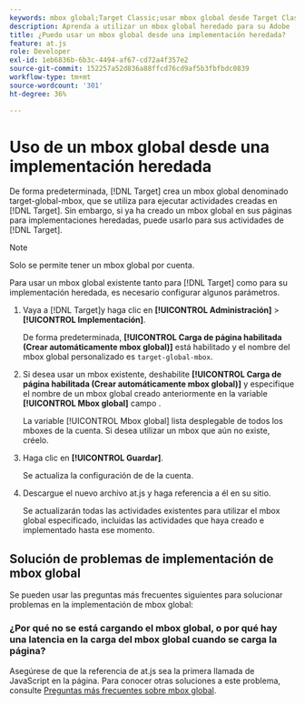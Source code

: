 ```yaml
---
keywords: mbox global;Target Classic;usar mbox global desde Target Classic
description: Aprenda a utilizar un mbox global heredado para su Adobe [!DNL Target] actividades si ya ha creado un mbox global en sus páginas para implementaciones heredadas.
title: ¿Puedo usar un mbox global desde una implementación heredada?
feature: at.js
role: Developer
exl-id: 1eb6836b-6b3c-4494-af67-cd72a4f357e2
source-git-commit: 152257a52d836a88ffcd76cd9af5b3fbfbdc0839
workflow-type: tm+mt
source-wordcount: '301'
ht-degree: 36%

---
```


# Uso de un mbox global desde una implementación heredada

De forma predeterminada, [!DNL Target] crea un mbox global denominado target-global-mbox, que se utiliza para ejecutar actividades creadas en [!DNL Target]. Sin embargo, si ya ha creado un mbox global en sus páginas para implementaciones heredadas, puede usarlo para sus actividades de [!DNL Target].

>[!NOTE]
>
>Solo se permite tener un mbox global por cuenta.

Para usar un mbox global existente tanto para [!DNL Target] como para su implementación heredada, es necesario configurar algunos parámetros.

1. Vaya a [!DNL Target]y haga clic en **[!UICONTROL Administración]** > **[!UICONTROL Implementación]**.

   De forma predeterminada, **[!UICONTROL Carga de página habilitada (Crear automáticamente mbox global)]** está habilitado y el nombre del mbox global personalizado es `target-global-mbox`.

1. Si desea usar un mbox existente, deshabilite **[!UICONTROL Carga de página habilitada (Crear automáticamente mbox global)]** y especifique el nombre de un mbox global creado anteriormente en la variable **[!UICONTROL Mbox global]** campo .

   La variable [!UICONTROL Mbox global] lista desplegable de todos los mboxes de la cuenta. Si desea utilizar un mbox que aún no existe, créelo.

1. Haga clic en **[!UICONTROL Guardar]**.

   Se actualiza la configuración de de la cuenta.

1. Descargue el nuevo archivo at.js y haga referencia a él en su sitio.

   Se actualizarán todas las actividades existentes para utilizar el mbox global especificado, incluidas las actividades que haya creado e implementado hasta ese momento.

## Solución de problemas de implementación de mbox global

Se pueden usar las preguntas más frecuentes siguientes para solucionar problemas en la implementación de mbox global:

### ¿Por qué no se está cargando el mbox global, o por qué hay una latencia en la carga del mbox global cuando se carga la página?

Asegúrese de que la referencia de at.js sea la primera llamada de JavaScript en la página. Para conocer otras soluciones a este problema, consulte [Preguntas más frecuentes sobre mbox global](/help/main/c-implementing-target/c-implementing-target-for-client-side-web/c-target-atjs-faq/global-mbox-frequently-asked-questions.md).
